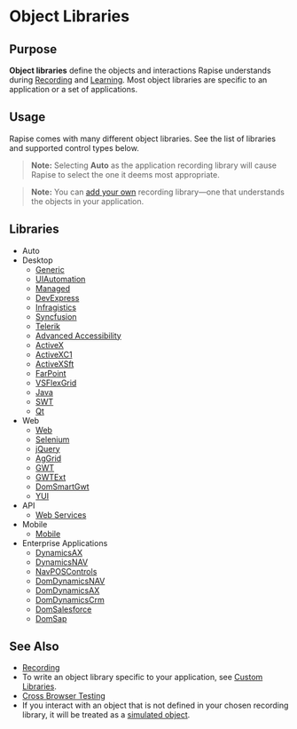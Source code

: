 # Object Libraries

## Purpose

**Object libraries** define the objects and interactions Rapise understands during [Recording](recording.md) and [Learning](object_learning.md). Most object libraries are specific to an application or a set of applications.

## Usage

Rapise comes with many different object libraries. See the list of libraries and supported control types below.

> **Note:** Selecting **Auto** as the application recording library will cause Rapise to select the one it deems most appropriate.

> **Note:** You can [add your own](custom_libraries.md) recording library—one that understands the objects in your application.

## Libraries

- Auto
- Desktop
    - [Generic](../Libraries/ses_lib_generic.md)
    - [UIAutomation](../Libraries/ses_lib_uiautomation.md)
    - [Managed](../Libraries/ses_lib_managed.md)
    - [DevExpress](../Libraries/ses_lib_devexpress.md)
    - [Infragistics](../Libraries/ses_lib_infragistics.md)
    - [Syncfusion](../Libraries/ses_lib_syncfusion.md)
    - [Telerik](../Libraries/ses_lib_telerik.md)
    - [Advanced Accessibility](../Libraries/ses_lib_advaac.md)
    - [ActiveX](../Libraries/ses_lib_activex.md)
    - [ActiveXC1](../Libraries/ses_lib_activex.md)
    - [ActiveXSft](../Libraries/ses_lib_activex.md)
    - [FarPoint](../Libraries/ses_lib_farpoint.md)
    - [VSFlexGrid](../Libraries/ses_lib_vsflexgrid.md)
    - [Java](../Libraries/ses_lib_java.md)
    - [SWT](../Libraries/ses_lib_swt.md)
    - [Qt](../Libraries/ses_lib_qt.md)
- Web
    - [Web](../Libraries/ses_lib_web.md)
    - [Selenium](../Libraries/ses_lib_selenium.md)
    - [jQuery](../Libraries/ses_lib_jquery.md)
    - [AgGrid](../Libraries/ses_lib_aggrid.md)
    - [GWT](../Libraries/ses_lib_gwt.md)
    - [GWTExt](../Libraries/ses_lib_gwtext.md)
    - [DomSmartGwt](../Libraries/ses_lib_smartgwt.md)
    - [YUI](../Libraries/ses_lib_yui.md)
- API
    - [Web Services](../Libraries/ses_lib_webservices.md)
- Mobile
    - [Mobile](../Libraries/ses_lib_mobile.md)
- Enterprise Applications
    - [DynamicsAX](../Libraries/ses_lib_dynamicsax.md)
    - [DynamicsNAV](../Libraries/ses_lib_dynamicsnav.md)
    - [NavPOSControls](../Libraries/ses_lib_navposcontrols.md)
    - [DomDynamicsNAV](../Libraries/ses_lib_domdynamicsnav.md)
    - [DomDynamicsAX](../Libraries/ses_lib_dynamics365.md)
    - [DomDynamicsCrm](../Libraries/ses_lib_dynamicscrm.md)
    - [DomSalesforce](../Libraries/ses_lib_salesforce.md)
    - [DomSap](../Libraries/ses_lib_domsap.md)

## See Also

- [Recording](recording.md)
- To write an object library specific to your application, see [Custom Libraries](custom_libraries.md).
- [Cross Browser Testing](cross_browser_testing.md)
- If you interact with an object that is not defined in your chosen recording library, it will be treated as a [simulated object](simulated_objects.md).